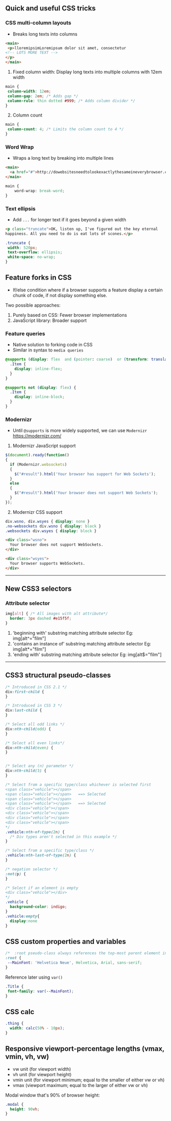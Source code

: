 ## Quick and useful CSS tricks

### CSS multi-column layouts
- Breaks long texts into columns
```html
<main>
 <p>lloremipsimLoremipsum dolor sit amet, consectetur
<!-- LOTS MORE TEXT -->
</p>
</main>
```

1. Fixed column width: Display long texts into multiple columns with 12em width
  ```css
  main {
   column-width: 12em;
   column-gap: 2em; /* Adds gap */
   column-rule: thin dotted #999; /* Adds column divider */
  }
  ```

2. Column count
  ```css
  main {
   column-count: 4; /* Limits the column count to 4 */
  }
  ```

### Word Wrap
- Wraps a long text by breaking into multiple lines
```html
<main>
  <a href="#">http://dowebsitesneedtolookexactlythesameineverybrowser.com/</a>
</main>
```

```css
main {
	word-wrap: break-word;
}
```

### Text ellipsis
- Add `...` for longer text if it goes beyond a given width

```html
<p class="truncate">OK, listen up, I've figured out the key eternal
happiness. All you need to do is eat lots of scones.</p>
```

```css
.truncate {
 width: 520px;
 text-overflow: ellipsis;
 white-space: no-wrap;
}
```

## Feature forks in CSS
- If/else condition where if a browser supports a feature display a certain chunk of code, if not display something else.

Two possible approaches:

1. Purely based on CSS: Fewer browser implementations
2. JavaScript library: Broader support

### Feature queries
- Native solution to forking code in CSS
- Similar in syntax to `media queries`

```css
@supports (display: flex  and (pointer: coarse)  or (transform: translate3d(0, 0, 0)) {
  .Item {
    display: inline-flex;
  }
}

@supports not (display: flex) {
  .Item {
    display: inline-block;
  }
}
```

### Modernizr
- Until `@supports` is more widely supported, we can use `Modernizr`
https://modernizr.com/

1. Modernizr JavaScript support
```js
$(document).ready(function()
{
  if (Modernizr.websockets)
  {
    $("#result").html('Your browser has support for Web Sockets');
  }
  else
  {
    $("#result").html('Your browser does not support Web Sockets');
  }
});
```

2. Modernizr CSS support

```css
div.wsno, div.wsyes { display: none }
.no-websockets div.wsno { display: block }
.websockets div.wsyes { display: block }
```

```html
<div class="wsno">
  Your browser does not support WebSockets.
</div>

<div class="wsyes">
  Your browser supports WebSockets.
</div>
```
--------------

## New CSS3 selectors

### Attribute selector

```css
img[alt] { /* All images with alt attribute*/
  border: 3px dashed #e15f5f;
}
```

1. 'beginning with' substring matching attribute selector
  Eg: img[alt^="film"]
2. 'contains an instance of' substring matching attribute selector
  Eg: img[alt*="film"]
3. 'ending with' substring matching attribute selector
  Eg: img[alt$="film"]

------------

## CSS3 structural pseudo-classes
```css
/* Introduced in CSS 2.1 */
div:first-child {
}

/* Introduced in CSS 3 */
div:last-child {
}

/* Select all odd links */
div:nth-child(odd) {  
}

/* Select all even links*/
div:nth-child(even) {  
}


/* Select any (n) parameter */
div:nth-child(3) {  
}

/* Select from a specific type/class whichever is selected first
<span class="vehicle"></span>
<span class="vehicle"></span>   ==> Selected
<span class="vehicle"></span>
<span class="vehicle"></span>   ==> Selected
<div class="vehicle"></span>
<div class="vehicle"></span>
<div class="vehicle"></span>
<div class="vehicle"></span>
*/
.vehicle:nth-of-type(2n) {
  /* Div types aren't selected in this example */
}

/* Select from a specific type/class */
.vehicle:nth-last-of-type(2n) {
}

/* negation selector */
:not(p) {
}

/* Select if an element is empty
<div class="vehicle"></div>
*/
.vehicle {
  background-color: indigo;
}
.vehicle:empty{
  display:none
}
```

## CSS custom properties and variables

```css
/*  :root pseudo-class always references the top-most parent element in a document structure */
:root {
 --MainFont: 'Helvetica Neue', Helvetica, Arial, sans-serif;
}
```

Reference later using `var()`

```css
.Title {
 font-family: var(--MainFont);
}
```

## CSS calc
```css
.thing {
  width: calc(50% - 10px);
}
```

## Responsive viewport-percentage lengths (vmax, vmin, vh, vw)
- vw unit (for viewport width)
- vh unit (for viewport height)
- vmin unit (for viewport minimum; equal to the smaller of either vw or vh)
- vmax (viewport maximum; equal to the larger of either vw or vh)

Modal window that's 90% of browser height:
```css
.modal {
  height: 90vh;
}
```
